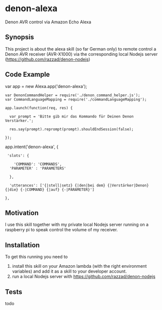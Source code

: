 # denon-alexa
Denon AVR control via Amazon Echo Alexa

## Synopsis

This project is about the alexa skill (so far German only) to remote control a Denon AVR receiver (AVR-X1000) via the corresponding local Nodejs server (https://github.com/razzad/denon-nodejs)

## Code Example

var app = new Alexa.app('denon-alexa');

	var DenonCommandHelper = require('./denon_command_helper.js');
	var CommandLanguageMapping = require('./commandLanguageMapping');

	app.launch(function(req, res) {

	  var prompt = 'Bitte gib mir das Kommando für Deinen Denon Verstärker.';

	  res.say(prompt).reprompt(prompt).shouldEndSession(false);

	});

app.intent('denon-alexa', {

	 'slots': {

	    'COMMAND': 'COMMANDS',
      'PARAMETER' : 'PARAMETERS'

	  },

	  'utterances': ['{|stell|setz} {|den|bei dem} {|Verstärker|Denon} {|die} {-|COMMAND} {|auf} {-|PARAMETER}']

	},

## Motivation

I use this skill together with my private local Nodejs server running on a raspberry pi to speak control the volume of my receiver.

## Installation

To get this running you need to
1. install this skill on your Amazon lambda (with the right environment variables) and add it as a skill to your developer account.
2. run a  local Nodejs server with https://github.com/razzad/denon-nodejs

## Tests

todo 